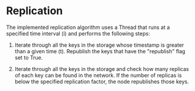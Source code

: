 # Replication

The implemented replication algorithm uses a Thread that runs at a specified time interval (i) and performs the following steps:

1. Iterate through all the keys in the storage whose timestamp is greater than a given time (t). Republish the keys that have the "republish" flag set to True.

2. Iterate through all the keys in the storage and check how many replicas of each key can be found in the network. If the number of replicas is below the specified replication factor, the node republishes those keys.
